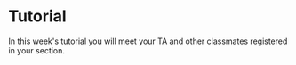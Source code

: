 # Tutorial

In this week's tutorial you will meet your TA and other classmates registered in your section.